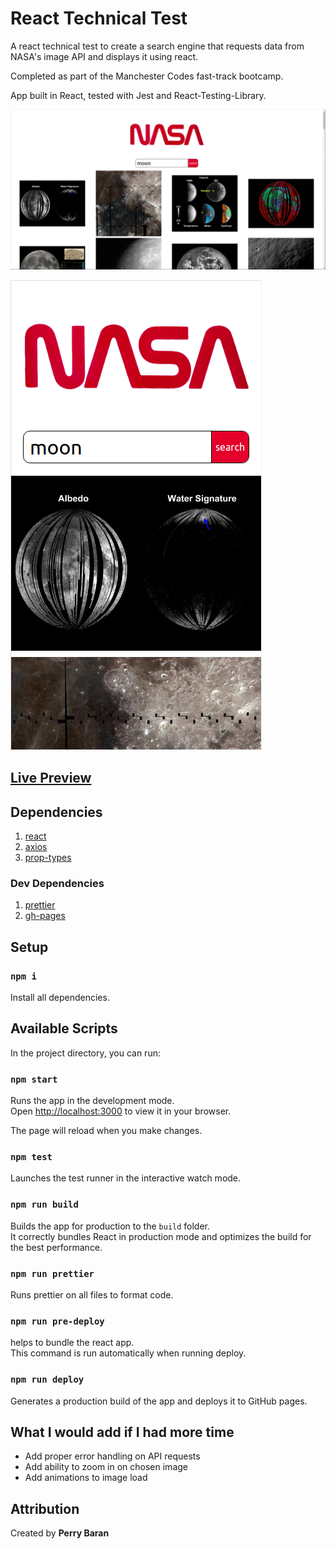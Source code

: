 # React Technical Test

A react technical test to create a search engine that requests data from NASA's image API and displays it using react.

Completed as part of the Manchester Codes fast-track bootcamp.

App built in React, tested with Jest and React-Testing-Library.

![desktop view](./public/images/nasa-desktop.png)

![mobile view](./public/images/nasa-mobile.png)

## [Live Preview](https://perrybaran.github.io/react-tech-test/)

## Dependencies

1. [react](https://reactjs.org/)
2. [axios](https://www.npmjs.com/package/axios)
3. [prop-types](https://www.npmjs.com/package/prop-types)

### Dev Dependencies

1. [prettier](https://prettier.io/)
2. [gh-pages](https://www.npmjs.com/package/gh-pages)

## Setup

### `npm i`

Install all dependencies.

## Available Scripts

In the project directory, you can run:

### `npm start`

Runs the app in the development mode.\
Open [http://localhost:3000](http://localhost:3000) to view it in your browser.

The page will reload when you make changes.

### `npm test`

Launches the test runner in the interactive watch mode.

### `npm run build`

Builds the app for production to the `build` folder.\
It correctly bundles React in production mode and optimizes the build for the best performance.

### `npm run prettier`

Runs prettier on all files to format code.

### `npm run pre-deploy`

helps to bundle the react app. \
This command is run automatically when running deploy.

### `npm run deploy`

Generates a production build of the app and deploys it to GitHub pages.

## What I would add if I had more time

- Add proper error handling on API requests
- Add ability to zoom in on chosen image
- Add animations to image load

## Attribution

Created by **Perry Baran**
